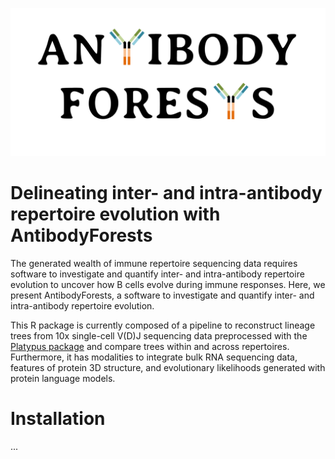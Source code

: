 ![](https://github.com/alexyermanos/AntibodyForests/blob/main/vignettes/imgs/main/logo.png)

# Delineating inter- and intra-antibody repertoire evolution with AntibodyForests

The generated wealth of immune repertoire sequencing data requires software to investigate and quantify inter- and intra-antibody repertoire evolution to uncover how B cells evolve during immune responses. Here, we present AntibodyForests, a software to investigate and quantify inter- and intra-antibody repertoire evolution.  

This R package is currently composed of a pipeline to reconstruct lineage trees from 10x single-cell V(D)J sequencing data preprocessed with the [Platypus package](https://github.com/alexyermanos/Platypus) and compare trees within and across repertoires. Furthermore, it has modalities to integrate bulk RNA sequencing data, features of protein 3D structure, and evolutionary likelihoods generated with protein language models.  

# Installation
...
